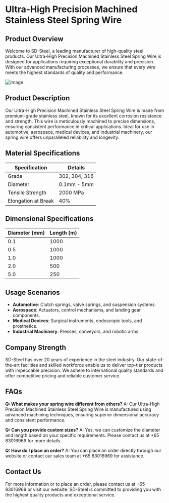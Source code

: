 # Ultra-High Precision Machined Stainless Steel Spring Wire

## Product Overview

Welcome to SD-Steel, a leading manufacturer of high-quality steel products. Our Ultra-High Precision Machined Stainless Steel Spring Wire is designed for applications requiring exceptional durability and precision. With our advanced manufacturing processes, we ensure that every wire meets the highest standards of quality and performance.

![Image](https://github.com/user-attachments/assets/2567258e-e124-4816-932d-1809bd27ef0b)

## Product Description

Our Ultra-High Precision Machined Stainless Steel Spring Wire is made from premium-grade stainless steel, known for its excellent corrosion resistance and strength. This wire is meticulously machined to precise dimensions, ensuring consistent performance in critical applications. Ideal for use in automotive, aerospace, medical devices, and industrial machinery, our spring wire offers unparalleled reliability and longevity.

## Material Specifications

| Specification | Details |
|---------------|---------|
| Grade         | 302, 304, 316 |
| Diameter      | 0.1mm - 5mm |
| Tensile Strength | 2000 MPa |
| Elongation at Break | 40% |

## Dimensional Specifications

| Diameter (mm) | Length (m) |
|---------------|------------|
| 0.1            | 1000       |
| 0.5            | 1000       |
| 1.0            | 1000       |
| 2.0            | 500        |
| 5.0            | 250        |

## Usage Scenarios

- **Automotive**: Clutch springs, valve springs, and suspension systems.
- **Aerospace**: Actuators, control mechanisms, and landing gear components.
- **Medical Devices**: Surgical instruments, endoscopic tools, and prosthetics.
- **Industrial Machinery**: Presses, conveyors, and robotic arms.

## Company Strength

SD-Steel has over 20 years of experience in the steel industry. Our state-of-the-art facilities and skilled workforce enable us to deliver top-tier products with impeccable precision. We adhere to international quality standards and offer competitive pricing and reliable customer service.

## FAQs

**Q: What makes your spring wire different from others?**
A: Our Ultra-High Precision Machined Stainless Steel Spring Wire is manufactured using advanced machining techniques, ensuring superior dimensional accuracy and consistent performance.

**Q: Can you provide custom sizes?**
A: Yes, we can customize the diameter and length based on your specific requirements. Please contact us at +65 83016969 for more details.

**Q: How do I place an order?**
A: You can place an order directly through our website or contact our sales team at +65 83016969 for assistance.

## Contact Us

For more information or to place an order, please contact us at +65 83016969 or visit our website. SD-Steel is committed to providing you with the highest quality products and exceptional service.